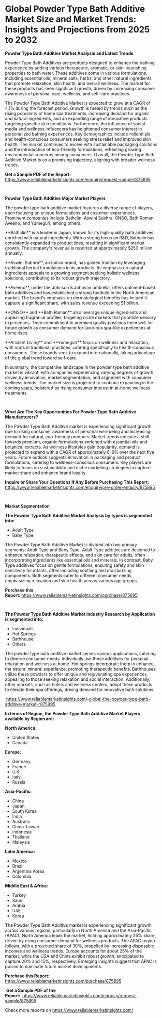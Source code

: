 <p><h1>Global Powder Type Bath Additive Market Size and Market Trends: Insights and Projections from 2025 to 2032</h1></p><p><strong>Powder Type Bath Additive Market Analysis and Latest Trends</strong></p>
<p><p>Powder Type Bath Additives are products designed to enhance the bathing experience by adding various therapeutic, aromatic, or skin-nourishing properties to bath water. These additives come in various formulations, including essential oils, mineral salts, herbs, and other natural ingredients that promote relaxation, skin health, and overall wellness. The market for these products has seen significant growth, driven by increasing consumer awareness of personal care, wellness, and self-care practices.</p><p>The Powder Type Bath Additive Market is expected to grow at a CAGR of 4.1% during the forecast period. Growth is fueled by trends such as the rising popularity of home spa treatments, increasing demand for organic and natural ingredients, and an expanding range of innovative products targeting specific skin conditions. Furthermore, the influence of social media and wellness influencers has heightened consumer interest in personalized bathing experiences. Key demographics include millennials and health-conscious consumers seeking stress relief and improved skin health. The market continues to evolve with sustainable packaging solutions and the introduction of eco-friendly formulations, reflecting growing environmental concerns among consumers. Overall, the Powder Type Bath Additive Market is on a promising trajectory, aligning with broader wellness trends.</p></p>
<p><strong>Get a Sample PDF of the Report:&nbsp;</strong> <a href="https://www.reliablemarketinsights.com/enquiry/request-sample/875895?utm_campaign=2214&utm_medium=2&utm_source=Github&utm_content=ia&utm_term=21032025&utm_id=powder-type-bath-additive">https://www.reliablemarketinsights.com/enquiry/request-sample/875895</a></p>
<p>&nbsp;</p>
<p><strong>Powder Type Bath Additive Major Market Players</strong></p>
<p><p>The powder type bath additive market features a diverse range of players, each focusing on unique formulations and customer experiences. Prominent companies include Bathclin, Aswini Subhra, ONSO, Bath Roman, Aveeno, and Yumeguri, among others.</p><p>**Bathclin** is a leader in Japan, known for its high-quality bath additives enriched with natural ingredients. With a strong focus on R&D, Bathclin has consistently expanded its product lines, resulting in significant market growth. The company's revenue is reported at approximately $250 million annually.</p><p>**Aswini Subhra**, an Indian brand, has gained traction by leveraging traditional herbal formulations in its products. Its emphasis on natural ingredients appeals to a growing segment seeking holistic wellness solutions, contributing to its robust growth trajectory.</p><p>**Aveeno**, under the Johnson & Johnson umbrella, offers oatmeal-based bath additives and has established a strong foothold in the North American market. The brand's emphasis on dermatological benefits has helped it capture a significant share, with sales revenue exceeding $1 billion.</p><p>**ONSO** and **Bath Roman** also leverage unique ingredients and appealing fragrance profiles, targeting niche markets that prioritize sensory experiences. Their commitment to premium quality positions them well for future growth as consumer demand for luxurious spa-like experiences at home rises.</p><p>**Ancient Living** and **Yumeguri** focus on wellness and relaxation, with roots in traditional practices, catering specifically to health-conscious consumers. These brands seek to expand internationally, taking advantage of the global trend toward self-care.</p><p>In summary, the competitive landscape in the powder type bath additive market is vibrant, with companies experiencing varying degrees of growth driven by innovation, market segmentation, and alignment with consumer wellness trends. The market size is projected to continue expanding in the coming years, bolstered by rising consumer interest in at-home wellness treatments.</p></p>
<p>&nbsp;</p>
<p><strong>What Are The Key Opportunities For Powder Type Bath Additive Manufacturers?</strong></p>
<p><p>The Powder Type Bath Additive market is experiencing significant growth due to rising consumer awareness of personal well-being and increasing demand for natural, eco-friendly products. Market trends indicate a shift towards premium, organic formulations enriched with essential oils and botanical extracts. As wellness lifestyles gain popularity, demand is projected to expand with a CAGR of approximately 6-8% over the next five years. Future outlook suggests innovation in packaging and product formulations, catering to wellness-conscious consumers. Key players are likely to focus on sustainability and niche marketing strategies to capture market share and enhance brand loyalty.</p></p>
<p><strong>Inquire or Share Your Questions If Any Before Purchasing This Report:</strong> <a href="https://www.reliablemarketinsights.com/enquiry/pre-order-enquiry/875895?utm_campaign=2214&utm_medium=2&utm_source=Github&utm_content=ia&utm_term=21032025&utm_id=powder-type-bath-additive">https://www.reliablemarketinsights.com/enquiry/pre-order-enquiry/875895</a></p>
<p>&nbsp;</p>
<p><strong>Market Segmentation</strong></p>
<p><strong>The Powder Type Bath Additive Market Analysis by types is segmented into:</strong></p>
<p><ul><li>Adult Type</li><li>Baby Type</li></ul></p>
<p><p>The Powder Type Bath Additive Market is divided into two primary segments: Adult Type and Baby Type. Adult Type additives are designed to enhance relaxation, therapeutic effects, and skin care for adults, often incorporating ingredients like essential oils and minerals. In contrast, Baby Type additives focus on gentle formulations, ensuring safety and skin sensitivity for infants, often including soothing and moisturizing components. Both segments cater to different consumer needs, emphasizing relaxation and skin health across various age groups.</p></p>
<p><strong>Purchase this Report:&nbsp;</strong><a href="https://www.reliablemarketinsights.com/purchase/875895?utm_campaign=2214&utm_medium=2&utm_source=Github&utm_content=ia&utm_term=21032025&utm_id=powder-type-bath-additive">https://www.reliablemarketinsights.com/purchase/875895</a></p>
<p>&nbsp;</p>
<p><strong>The Powder Type Bath Additive Market Industry Research by Application is segmented into:</strong></p>
<p><ul><li>Individuals</li><li>Hot Springs</li><li>Bathhouse</li><li>Others</li></ul></p>
<p><p>The powder type bath additive market serves various applications, catering to diverse consumer needs. Individuals use these additives for personal relaxation and wellness at home. Hot springs incorporate them to enhance the natural mineral experience, promoting therapeutic benefits. Bathhouses utilize these powders to offer unique and rejuvenating spa experiences, appealing to those seeking relaxation and social interaction. Additionally, other markets, such as hotels and wellness centers, adopt these products to elevate their spa offerings, driving demand for innovative bath solutions.</p></p>
<p><a href="https://www.reliablemarketinsights.com/-global-the-powder-type-bath-additive-market-r875895?utm_campaign=2214&utm_medium=2&utm_source=Github&utm_content=ia&utm_term=21032025&utm_id=powder-type-bath-additive">&nbsp;https://www.reliablemarketinsights.com/-global-the-powder-type-bath-additive-market-r875895</a></p>
<p><strong>In terms of Region, the Powder Type Bath Additive Market Players available by Region are:</strong></p>
<p>
    <p> <strong> North America: </strong>
        <ul>
            <li>United States</li>
            <li>Canada</li>
        </ul>
        </p> 
    <p> <strong> Europe: </strong>
        <ul>
            <li>Germany</li>
            <li>France</li>
            <li>U.K.</li>
            <li>Italy</li>
            <li>Russia</li>
        </ul>
        </p> 
    <p> <strong> Asia-Pacific: </strong>
        <ul>
            <li>China</li>
            <li>Japan</li>
            <li>South Korea</li>
            <li>India</li>
            <li>Australia</li>
            <li>China Taiwan</li>
            <li>Indonesia</li>
            <li>Thailand</li>
            <li>Malaysia</li>
        </ul>
        </p> 
    <p> <strong> Latin America: </strong>
        <ul>
            <li>Mexico</li>
            <li>Brazil</li>
            <li>Argentina Korea</li>
            <li>Colombia</li>
        </ul>
        </p> 
    <p> <strong> Middle East & Africa: </strong>
        <ul>
            <li>Turkey</li>
            <li>Saudi</li>
            <li>Arabia</li>
            <li>UAE</li>
            <li>Korea</li>
        </ul>
    </p>
    </p>
<p><p>The Powder Type Bath Additive market is experiencing significant growth across various regions, particularly in North America and the Asia-Pacific (APAC). North America leads the market, holding approximately 35% share, driven by rising consumer demand for wellness products. The APAC region follows, with a projected share of 30%, propelled by increasing disposable incomes and wellness trends. Europe accounts for about 25% of the market, while the USA and China exhibit robust growth, anticipated to capture 20% and 15%, respectively. Emerging insights suggest that APAC is poised to dominate future market developments.</p></p>
<p><strong>Purchase this Report: </strong><a href="https://www.reliablemarketinsights.com/purchase/875895?utm_campaign=2214&utm_medium=2&utm_source=Github&utm_content=ia&utm_term=21032025&utm_id=powder-type-bath-additive">https://www.reliablemarketinsights.com/purchase/875895</a></p>
<p>&nbsp;<strong>Get a Sample PDF of the Report:&nbsp;&nbsp;</strong><a href="https://www.reliablemarketinsights.com/enquiry/request-sample/875895?utm_campaign=2214&utm_medium=2&utm_source=Github&utm_content=ia&utm_term=21032025&utm_id=powder-type-bath-additive">https://www.reliablemarketinsights.com/enquiry/request-sample/875895</a></p>
<p><strong></strong></p>
<p>Check more reports on <a href="https://www.reliablemarketinsights.com/?utm_campaign=2214&utm_medium=2&utm_source=Github&utm_content=ia&utm_term=21032025&utm_id=powder-type-bath-additive">https://www.reliablemarketinsights.com/</a></p>